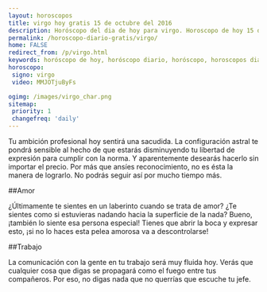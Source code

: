 ```yaml
---
layout: horoscopos
title: virgo hoy gratis 15 de octubre del 2016 
description: Horóscopo del dia de hoy para virgo. Horoscopo de hoy 15 de octubre del 2016. Las predicciones de amor, trabajo, vida personal gratis.
permalink: /horoscopo-diario-gratis/virgo/
home: FALSE
redirect_from: /p/virgo.html
keywords: horóscopo de hoy, horóscopo diario, horóscopo, horoscopos diarios gratis del dia de hoy, horóscopo diario gratis,horóscopo 2016, horóscopo esperanza gracia, horoscopo virgo hoy, horoscop, horóscopos gratis, horoscopo virgo, horoscopo virgo 2016, Tarot, Astrologia, Zodíaco, virgo, horoscopo gratis
horoscopo:
 signo: virgo
 video: MMJOTjuByFs

ogimg: /images/virgo_char.png
sitemap:
 priority: 1
 changefreq: 'daily'
---
```



Tu ambición profesional hoy sentirá una sacudida. La configuración astral te pondrá sensible al hecho de que estarás disminuyendo tu libertad de expresión para cumplir con la norma. Y aparentemente desearás hacerlo sin importar el precio. Por más que ansíes reconocimiento, no es ésta la manera de lograrlo. No podrás seguir así por mucho tiempo más.

##Amor

¿Últimamente te sientes en un laberinto cuando se trata de amor? ¿Te sientes como si estuvieras nadando hacia la superficie de la nada? Bueno, ¡también lo siente esa persona especial! Tienes que abrir la boca y expresar esto, ¡si no lo haces esta pelea amorosa va a descontrolarse!

##Trabajo

La comunicación con la gente en tu trabajo será muy fluida hoy. Verás que cualquier cosa que digas se propagará como el fuego entre tus compañeros. Por eso, no digas nada que no querrías que escuche tu jefe.